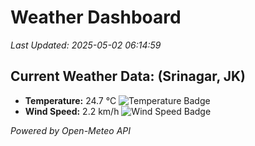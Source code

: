 
# Weather Dashboard

_Last Updated: 2025-05-02 06:14:59_

## Current Weather Data: (Srinagar, JK)
- **Temperature:** 24.7 °C ![Temperature Badge](https://img.shields.io/badge/Temperature-Medium%20Temp-green)
- **Wind Speed:** 2.2 km/h ![Wind Speed Badge](https://img.shields.io/badge/Wind%20Speed-Light%20Wind-blue)

*Powered by Open-Meteo API*
